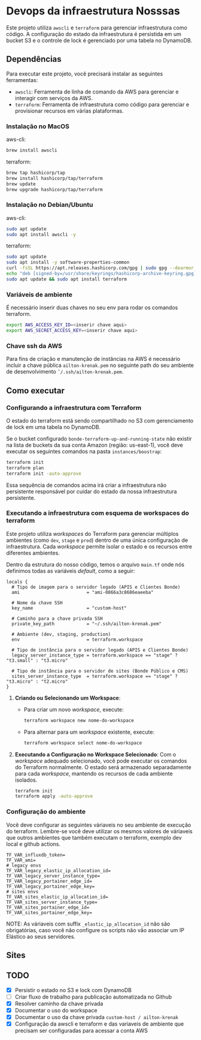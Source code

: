 # Devops da infraestrutura Nosssas

Este projeto utiliza `awscli` e `terraform` para gerenciar infraestrutura como código. A configuração do estado da infraestrutura é persistida em um bucket S3 e o controle de lock é gerenciado por uma tabela no DynamoDB. 

## Dependências

Para executar este projeto, você precisará instalar as seguintes ferramentas:

- `awscli`: Ferramenta de linha de comando da AWS para gerenciar e interagir com serviços da AWS.
- `terraform`: Ferramenta de infraestrutura como código para gerenciar e provisionar recursos em várias plataformas.

### Instalação no MacOS
aws-cli:
```bash
brew install awscli
```

terraform:
```bash
brew tap hashicorp/tap
brew install hashicorp/tap/terraform
brew update
brew upgrade hashicorp/tap/terraform
```

### Instalação no Debian/Ubuntu
aws-cli:
```bash
sudo apt update
sudo apt install awscli -y
```

terraform:
```bash
sudo apt update
sudo apt install -y software-properties-common
curl -fsSL https://apt.releases.hashicorp.com/gpg | sudo gpg --dearmor -o /usr/share/keyrings/hashicorp-archive-keyring.gpg
echo "deb [signed-by=/usr/share/keyrings/hashicorp-archive-keyring.gpg] https://apt.releases.hashicorp.com $(lsb_release -cs) main" | sudo tee /etc/apt/sources.list.d/hashicorp.list
sudo apt update && sudo apt install terraform
```

### Variáveis de ambiente
É necessário inserir duas chaves no seu env para rodar os comandos terraform.
```bash
export AWS_ACCESS_KEY_ID=<inserir chave aqui>
export AWS_SECRET_ACCESS_KEY=<inserir chave aqui>
```

### Chave ssh da AWS
Para fins de criação e manutenção de instâncias na AWS é necessário incluir a chave pública `ailton-krenak.pem` no seguinte path do seu ambiente de desenvolvimento `˜/.ssh/ailton-krenak.pem`.

## Como executar

### Configurando a infraestrutura com Terraform

O estado do terraform está sendo compartilhado no S3 com gerenciamento de lock em uma tabela no DynamoDB.

Se o bucket configurado `bonde-terraform-up-and-running-state` não existir na lista de buckets da sua conta Amazon (região: us-east-1), você deve executar os seguintes comandos na pasta `instances/boostrap`:

```bash
terraform init
terraform plan
terraform init -auto-approve
```

Essa sequência de comandos acima irá criar a infraestrutura não persistente responsável por cuidar do estado da nossa infraestrutura persistente.

### Executando a infraestrutura com esquema de workspaces do terraform

Este projeto utiliza *workspaces* do Terraform para gerenciar múltiplos ambientes (como `dev`, `stage` e `prod`) dentro de uma única configuração de infraestrutura. Cada *workspace* permite isolar o estado e os recursos entre diferentes ambientes.

Dentro da estrutura do nosso código, temos o arquivo `main.tf` onde nós definimos todas as variáveis *default*, como a seguir:

```
locals {
  # Tipo de imagem para o servidor legado (APIS e Clientes Bonde)
  ami                         = "ami-0866a3c8686eaeeba"

  # Nome da chave SSH
  key_name                    = "custom-host"

  # Caminho para a chave privada SSH
  private_key_path            = "~/.ssh/ailton-krenak.pem"

  # Ambiente (dev, staging, production)
  env                         = terraform.workspace

  # Tipo de instância para o servidor legado (APIS e Clientes Bonde)
  legacy_server_instance_type = terraform.workspace == "stage" ? "t3.small" : "t3.micro"

  # Tipo de instância para o servidor de sites (Bonde Público e CMS)
  sites_server_instance_type  = terraform.workspace == "stage" ? "t3.micro" : "t2.micro"
}
```

1. **Criando ou Selecionando um Workspace**:
   - Para criar um novo *workspace*, execute:
     ```bash
     terraform workspace new nome-do-workspace
     ```
   - Para alternar para um *workspace* existente, execute:
     ```bash
     terraform workspace select nome-do-workspace
     ```

2. **Executando a Configuração no Workspace Selecionado**:
   Com o *workspace* adequado selecionado, você pode executar os comandos do Terraform normalmente. O estado será armazenado separadamente para cada *workspace*, mantendo os recursos de cada ambiente isolados.
   
   ```bash
   terraform init
   terraform apply -auto-approve
   ```

### Configuração do ambiente

Você deve configurar as seguintes váriaveis no seu ambiente de execução do terraform. Lembre-se você deve utilizar os mesmos valores de váriaveis que outros ambientes que também executam o terraform, exemplo dev local e github actions.

```
TF_VAR_influxdb_token=
TF_VAR_ami=
# legacy envs
TF_VAR_legacy_elastic_ip_allocation_id=
TF_VAR_legacy_server_instance_type=
TF_VAR_legacy_portainer_edge_id=
TF_VAR_legacy_portainer_edge_key=
# sites envs
TF_VAR_sites_elastic_ip_allocation_id=
TF_VAR_sites_server_instance_type=
TF_VAR_sites_portainer_edge_id=
TF_VAR_sites_portainer_edge_key=
```

NOTE: As váriaveis com suffix `_elastic_ip_allocation_id` não são obrigatórias, caso você não configure os scripts não vão associar um IP Elástico ao seus servidores.

## Sites


## TODO

- [X] Persistir o estado no S3 e lock com DynamoDB
- [ ] Criar fluxo de trabalho para publicação automatizada no Github
- [X] Resolver caminho da chave privada
- [X] Documentar o uso do workspace
- [X] Documentar o uso da chave privada `custom-host / ailton-krenak`
- [X] Configuração da awscli e terraform e das variaveis de ambiente que precisam ser configuradas para acessar a conta AWS
